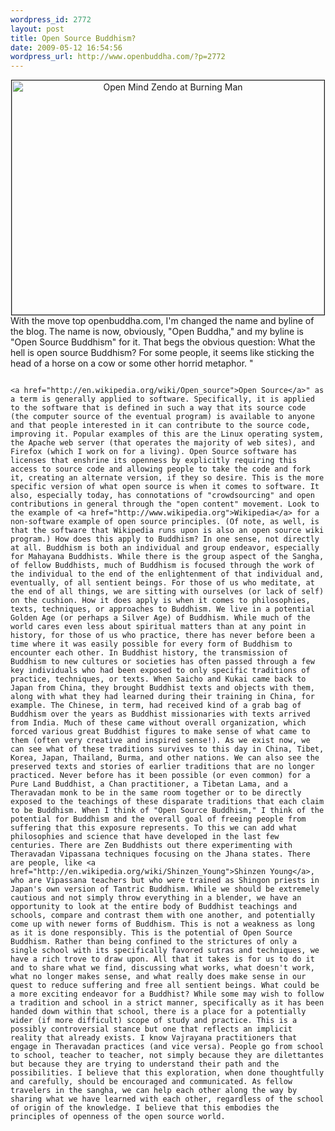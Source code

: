 ```yaml
--- 
wordpress_id: 2772
layout: post
title: Open Source Buddhism?
date: 2009-05-12 16:54:56
wordpress_url: http://www.openbuddha.com/?p=2772
---
```

<div align="center">
                                                                                                                                                                                                                                                                                                                                                                                                                                                                                                                                                                                                                                                                                                                                                                                                                                                                                                                            <a href="http://www.flickr.com/photos/albill/233610575/" title="Open Mind Zendo at Burning Man"><img src="http://farm1.static.flickr.com/88/233610575_cd6e751c71.jpg" width="500" height="375" alt="Open Mind Zendo at Burning Man" border="1" /></a>
                                                                                                                                                                                                                                                                                                                                                                                                                                                                                                                                                                                                                                                                                                                                                                                                                                                                                                                          </div> With the move top openbuddha.com, I'm changed the name and byline of the blog. The name is now, obviously, "Open Buddha," and my byline is "Open Source Buddhism" for it. That begs the obvious question: What the hell is open source Buddhism? For some people, it seems like sticking the head of a horse on a cow or some other horrid metaphor. "
                                                                                                                                                                                                                                                                                                                                                                                                                                                                                                                                                                                                                                                                                                                                                                                                                                                                                                                          
                                                                                                                                                                                                                                                                                                                                                                                                                                                                                                                                                                                                                                                                                                                                                                                                                                                                                                                          <a href="http://en.wikipedia.org/wiki/Open_source">Open Source</a>" as a term is generally applied to software. Specifically, it is applied to the software that is defined in such a way that its source code (the computer source of the eventual program) is available to anyone and that people interested in it can contribute to the source code, improving it. Popular examples of this are the Linux operating system, the Apache web server (that operates the majority of web sites), and Firefox (which I work on for a living). Open Source software has licenses that enshrine its openness by explicitly requiring this access to source code and allowing people to take the code and fork it, creating an alternate version, if they so desire. This is the more specific version of what open source is when it comes to software. It also, especially today, has connotations of "crowdsourcing" and open contributions in general through the "open content" movement. Look to the example of <a href="http://www.wikipedia.org">Wikipedia</a> for a non-software example of open source principles. (Of note, as well, is that the software that Wikipedia runs upon is also an open source wiki program.) How does this apply to Buddhism? In one sense, not directly at all. Buddhism is both an individual and group endeavor, especially for Mahayana Buddhists. While there is the group aspect of the Sangha, of fellow Buddhists, much of Buddhism is focused through the work of the individual to the end of the enlightenment of that individual and, eventually, of all sentient beings. For those of us who meditate, at the end of all things, we are sitting with ourselves (or lack of self) on the cushion. How it does apply is when it comes to philosophies, texts, techniques, or approaches to Buddhism. We live in a potential Golden Age (or perhaps a Silver Age) of Buddhism. While much of the world cares even less about spiritual matters than at any point in history, for those of us who practice, there has never before been a time where it was easily possible for every form of Buddhism to encounter each other. In Buddhist history, the transmission of Buddhism to new cultures or societies has often passed through a few key individuals who had been exposed to only specific traditions of practice, techniques, or texts. When Saicho and Kukai came back to Japan from China, they brought Buddhist texts and objects with them, along with what they had learned during their training in China, for example. The Chinese, in term, had received kind of a grab bag of Buddhism over the years as Buddhist missionaries with texts arrived from India. Much of these came without overall organization, which forced various great Buddhist figures to make sense of what came to them (often very creative and inspired sense!). As we exist now, we can see what of these traditions survives to this day in China, Tibet, Korea, Japan, Thailand, Burma, and other nations. We can also see the preserved texts and stories of earlier traditions that are no longer practiced. Never before has it been possible (or even common) for a Pure Land Buddhist, a Chan practitioner, a Tibetan Lama, and a Theravadan monk to be in the same room together or to be directly exposed to the teachings of these disparate traditions that each claim to be Buddhism. When I think of "Open Source Buddhism," I think of the potential for Buddhism and the overall goal of freeing people from suffering that this exposure represents. To this we can add what philosophies and science that have developed in the last few centuries. There are Zen Buddhists out there experimenting with Theravadan Vipassana techniques focusing on the Jhana states. There are people, like <a href="http://en.wikipedia.org/wiki/Shinzen_Young">Shinzen Young</a>, who are Vipassana teachers but who were trained as Shingon priests in Japan's own version of Tantric Buddhism. While we should be extremely cautious and not simply throw everything in a blender, we have an opportunity to look at the entire body of Buddhist teachings and schools, compare and contrast them with one another, and potentially come up with newer forms of Buddhism. This is not a weakness as long as it is done responsibly. This is the potential of Open Source Buddhism. Rather than being confined to the strictures of only a single school with its specifically favored sutras and techniques, we have a rich trove to draw upon. All that it takes is for us to do it and to share what we find, discussing what works, what doesn't work, what no longer makes sense, and what really does make sense in our quest to reduce suffering and free all sentient beings. What could be a more exciting endeavor for a Buddhist? While some may wish to follow a tradition and school in a strict manner, specifically as it has been handed down within that school, there is a place for a potentially wider (if more difficult) scope of study and practice. This is a possibly controversial stance but one that reflects an implicit reality that already exists. I know Vajrayana practitioners that engage in Theravadan practices (and vice versa). People go from school to school, teacher to teacher, not simply because they are dilettantes but because they are trying to understand their path and the possibilities. I believe that this exploration, when done thoughtfully and carefully, should be encouraged and communicated. As fellow travelers in the sangha, we can help each other along the way by sharing what we have learned with each other, regardless of the school of origin of the knowledge. I believe that this embodies the principles of openness of the open source world.